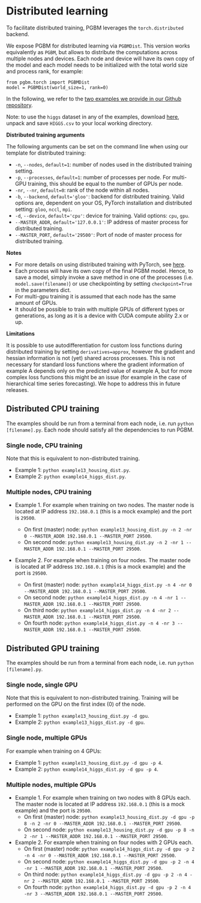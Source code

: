 # Distributed learning #

To facilitate distributed training, PGBM leverages the `torch.distributed` backend. 

We expose PGBM for distributed learning via `PGBMDist`. This version works equivalently as `PGBM`, but allows to distribute the computations across multiple nodes and devices. Each node and device will have its own copy of the model and each model needs to be initialized with the total world size and process rank, for example:
```
from pgbm.torch import PGBMDist
model = PGBMDist(world_size=1, rank=0)
```
In the following, we refer to the [two examples we provide in our Github repository](https://github.com/elephaint/pgbm/tree/main/examples/torch_dist).

Note: to use the `higgs` dataset in any of the examples, download [here](https://archive.ics.uci.edu/ml/datasets/HIGGS), unpack and save `HIGGS.csv` to your local working directory.

**Distributed training arguments**

The following arguments can be set on the command line when using our template for distributed training:
* `-n`, `--nodes`, `default=1`: number of nodes used in the distributed training setting.
* `-p`, `--processes`, `default=1`: number of processes per node. For multi-GPU training, this should be equal to the number of GPUs per node.
* `-nr`, `--nr`, `default=0`: rank of the node within all nodes.
* `-b`, `--backend`, `default='gloo'`: backend for distributed training. Valid options are, dependent on your OS, PyTorch installation and distributed setting: `gloo`, `nccl`, `mpi`. 
* `-d`, `--device`, `default='cpu'`: device for training. Valid options: `cpu`, `gpu`.
* `--MASTER_ADDR`, `default='127.0.0.1'`: IP address of master process for distributed training.
* `--MASTER_PORT`, `default='29500'`: Port of node of master process for distributed training.

**Notes**
* For more details on using distributed training with PyTorch, see [here](https://pytorch.org/tutorials/intermediate/dist_tuto.html).
* Each process will have its own copy of the final PGBM model. Hence, to save a model, simply invoke a save method in one of the processes (i.e. `model.save(filename)`) or use checkpointing by setting `checkpoint=True` in the parameters dict.
* For multi-gpu training it is assumed that each node has the same amount of GPUs. 
* It should be possible to train with multiple GPUs of different types or generations, as long as it is a device with CUDA compute ability 2.x or up.

**Limitations**

It is possible to use autodifferentiation for custom loss functions during distributed training by setting `derivatives=approx`, however the gradient and hessian information is not (yet) shared across processes. This is not necessary for standard loss functions where the gradient information of example A depends only on the predicted value of example A, but for more complex loss functions this might be an issue (for example in the case of hierarchical time series forecasting). We hope to address this in future releases. 

## Distributed CPU training ##
The examples should be run from a terminal from each node, i.e. run `python [filename].py`. Each node should satisfy all the dependencies to run PGBM.

### Single node, CPU training ###
Note that this is equivalent to non-distributed training. 
* Example 1: `python example13_housing_dist.py`.
* Example 2: `python example14_higgs_dist.py`.

### Multiple nodes, CPU training ###
* Example 1. For example when training on two nodes. The master node is located at IP address `192.168.0.1` (this is a mock example) and the port is `29500`.
  * On first (master) node: `python example13_housing_dist.py -n 2 -nr 0 --MASTER_ADDR 192.168.0.1 --MASTER_PORT 29500`.
  * On second node: `python example13_housing_dist.py -n 2 -nr 1 --MASTER_ADDR 192.168.0.1 --MASTER_PORT 29500`.

* Example 2. For example when training on four nodes. The master node is located at IP address `192.168.0.1` (this is a mock example) and the port is `29500`.
  * On first (master) node: `python example14_higgs_dist.py -n 4 -nr 0 --MASTER_ADDR 192.168.0.1 --MASTER_PORT 29500`.
  * On second node: `python example14_higgs_dist.py -n 4 -nr 1 --MASTER_ADDR 192.168.0.1 --MASTER_PORT 29500`.
  * On third node: `python example14_higgs_dist.py -n 4 -nr 2 --MASTER_ADDR 192.168.0.1 --MASTER_PORT 29500`.
  * On fourth node: `python example14_higgs_dist.py -n 4 -nr 3 --MASTER_ADDR 192.168.0.1 --MASTER_PORT 29500`.

## Distributed GPU training ## 
The examples should be run from a terminal from each node, i.e. run `python [filename].py`. 

### Single node, single GPU ###
Note that this is equivalent to non-distributed training. Training will be performed on the GPU on the first index (0) of the node. 
* Example 1: `python example13_housing_dist.py -d gpu`.
* Example 2: `python example13_higgs_dist.py -d gpu`.

### Single node, multiple GPUs ###
For example when training on 4 GPUs:
* Example 1: `python example13_housing_dist.py -d gpu -p 4`.
* Example 2: `python example14_higgs_dist.py -d gpu -p 4`.

### Multiple nodes, multiple GPUs ###
* Example 1. For example when training on two nodes with 8 GPUs each. The master node is located at IP address `192.168.0.1` (this is a mock example) and the port is `29500`.
  * On first (master) node: `python example13_housing_dist.py -d gpu -p 8 -n 2 -nr 0 --MASTER_ADDR 192.168.0.1 --MASTER_PORT 29500`.
  * On second node: `python example13_housing_dist.py -d gpu -p 8 -n 2 -nr 1 --MASTER_ADDR 192.168.0.1 --MASTER_PORT 29500`.
* Example 2. For example when training on four nodes with 2 GPUs each. 
  * On first (master) node: `python example14_higgs_dist.py -d gpu -p 2 -n 4 -nr 0 --MASTER_ADDR 192.168.0.1 --MASTER_PORT 29500`.
  * On second node: `python example14_higgs_dist.py -d gpu -p 2 -n 4 -nr 1 --MASTER_ADDR 192.168.0.1 --MASTER_PORT 29500`.
  * On third node: `python example14_higgs_dist.py -d gpu -p 2 -n 4 -nr 2 --MASTER_ADDR 192.168.0.1 --MASTER_PORT 29500`.
  * On fourth node: `python example14_higgs_dist.py -d gpu -p 2 -n 4 -nr 3 --MASTER_ADDR 192.168.0.1 --MASTER_PORT 29500`.
